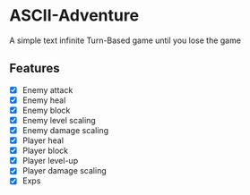# ASCII-Adventure
A simple text infinite Turn-Based game until you lose the game

## Features
- [x] Enemy attack
- [x] Enemy heal
- [x] Enemy block
- [x] Enemy level scaling
- [x] Enemy damage scaling
- [x] Player heal
- [x] Player block
- [x] Player level-up
- [x] Player damage scaling
- [x] Exps
